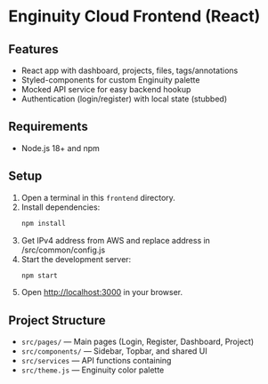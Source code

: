 
# Enginuity Cloud Frontend (React)

## Features
- React app with dashboard, projects, files, tags/annotations
- Styled-components for custom Enginuity palette
- Mocked API service for easy backend hookup
- Authentication (login/register) with local state (stubbed)

## Requirements
- Node.js 18+ and npm

## Setup
1. Open a terminal in this `frontend` directory.
2. Install dependencies:
	```sh
	npm install
	```
3. Get IPv4 address from AWS and replace address in /src/common/config.js
4. Start the development server:
	```sh
	npm start
	```
5. Open [http://localhost:3000](http://localhost:3000) in your browser.

## Project Structure
- `src/pages/` — Main pages (Login, Register, Dashboard, Project)
- `src/components/` — Sidebar, Topbar, and shared UI
- `src/services` — API functions containing 
- `src/theme.js` — Enginuity color palette